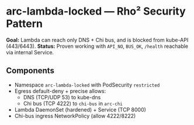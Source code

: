 # arc-lambda-locked — Rho² Security Pattern
**Goal:** Lambda can reach only DNS + Chi bus, and is blocked from kube-API (443/6443).
**Status:** Proven working with `API_NO`, `BUS_OK`, `/health` reachable via internal Service.
## Components
- Namespace `arc-lambda-locked` with PodSecurity `restricted`
- Egress default-deny + precise allows:
  - DNS (TCP/UDP 53) to kube-dns
  - Chi bus (TCP 4222) to `chi-bus` in `arc-chi`
- Lambda DaemonSet (hardened) + Service (TCP 8000)
- Chi-bus ingress NetworkPolicy (allow 4222/8222)
